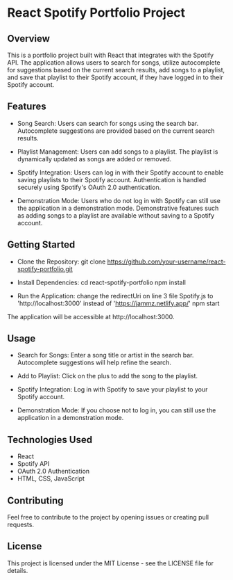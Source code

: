 # React Spotify Portfolio Project

## Overview

This is a portfolio project built with React that integrates with the Spotify API. The application allows users to search for songs, utilize autocomplete for suggestions based on the current search results, add songs to a playlist, and save that playlist to their Spotify account, if they have logged in to their Spotify account.

## Features

- Song Search:
  Users can search for songs using the search bar.
  Autocomplete suggestions are provided based on the current search results.

- Playlist Management:
  Users can add songs to a playlist.
  The playlist is dynamically updated as songs are added or removed.

- Spotify Integration:
  Users can log in with their Spotify account to enable saving playlists to their Spotify account.
  Authentication is handled securely using Spotify's OAuth 2.0 authentication.

- Demonstration Mode:
  Users who do not log in with Spotify can still use the application in a demonstration mode.
  Demonstrative features such as adding songs to a playlist are available without saving to a Spotify account.

## Getting Started

- Clone the Repository:
  git clone https://github.com/your-username/react-spotify-portfolio.git

- Install Dependencies:
  cd react-spotify-portfolio
  npm install

- Run the Application:
  change the redirectUri on line 3 file Spotify.js to 'http://localhost:3000' instead of 'https://jammz.netlify.app/'
  npm start

The application will be accessible at http://localhost:3000.

## Usage

- Search for Songs:
  Enter a song title or artist in the search bar.
  Autocomplete suggestions will help refine the search.

- Add to Playlist:
  Click on the plus to add the song to the playlist.

- Spotify Integration:
  Log in with Spotify to save your playlist to your Spotify account.

- Demonstration Mode:
  If you choose not to log in, you can still use the application in a demonstration mode.

## Technologies Used

- React
- Spotify API
- OAuth 2.0 Authentication
- HTML, CSS, JavaScript

## Contributing

Feel free to contribute to the project by opening issues or creating pull requests.

## License

This project is licensed under the MIT License - see the LICENSE file for details.

